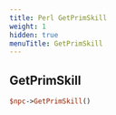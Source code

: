 ```yaml
---
title: Perl GetPrimSkill
weight: 1
hidden: true
menuTitle: GetPrimSkill
---
```

## GetPrimSkill
```perl
$npc->GetPrimSkill()
```